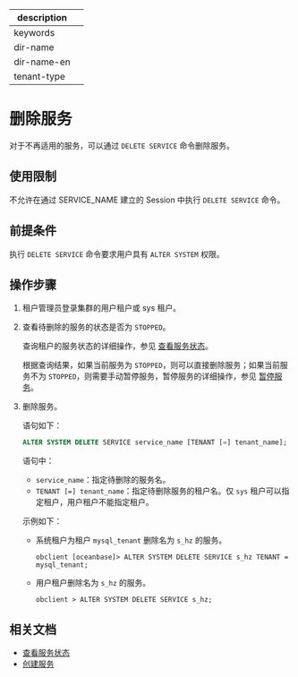 |description||
|---|---|
|keywords||
|dir-name||
|dir-name-en||
|tenant-type||

# 删除服务

对于不再适用的服务，可以通过 `DELETE SERVICE` 命令删除服务。

## 使用限制

不允许在通过 SERVICE_NAME 建立的 Session 中执行 `DELETE SERVICE` 命令。

## 前提条件

执行 `DELETE SERVICE` 命令要求用户具有 `ALTER SYSTEM` 权限。

## 操作步骤

1. 租户管理员登录集群的用户租户或 sys 租户。

2. 查看待删除的服务的状态是否为 `STOPPED`。

   查询租户的服务状态的详细操作，参见 [查看服务状态](200.view-service-status.md)。
  
   根据查询结果，如果当前服务为 `STOPPED`，则可以直接删除服务；如果当前服务不为 `STOPPED`，则需要手动暂停服务，暂停服务的详细操作，参见 [暂停服务](400.stop-service.md)。

3. 删除服务。

   语句如下：

   ```sql
   ALTER SYSTEM DELETE SERVICE service_name [TENANT [=] tenant_name];
   ```

   语句中：

   * `service_name`：指定待删除的服务名。
   * `TENANT [=] tenant_name`：指定待删除服务的租户名。仅 `sys` 租户可以指定租户，用户租户不能指定租户。

   示例如下：

   * 系统租户为租户 `mysql_tenant` 删除名为 `s_hz` 的服务。

      ```shell
      obclient [oceanbase]> ALTER SYSTEM DELETE SERVICE s_hz TENANT = mysql_tenant;
      ```

   * 用户租户删除名为 `s_hz` 的服务。

      ```shell
      obclient > ALTER SYSTEM DELETE SERVICE s_hz;
      ```

## 相关文档

* [查看服务状态](200.view-service-status.md)
* [创建服务](100.create-service.md)
